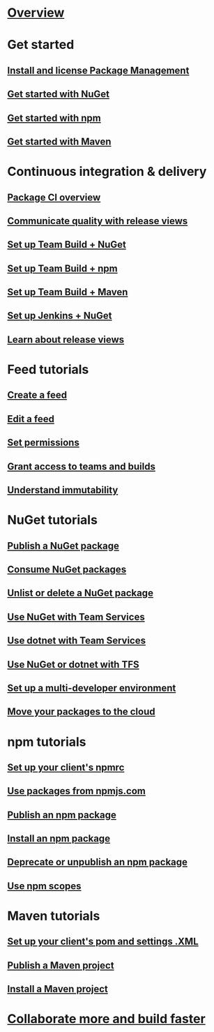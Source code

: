 # [Overview](overview.md)
# Get started
## [Install and license Package Management](install.md)
## [Get started with NuGet](get-started-nuget.md)
## [Get started with npm](get-started-npm.md)
## [Get started with Maven](get-started-maven.md)
# Continuous integration & delivery
## [Package CI overview](build/overview.md)
## [Communicate quality with release views](feeds/views.md)
## [Set up Team Build + NuGet](build/team-build-nuget.md)
## [Set up Team Build + npm](build/team-build-npm.md)
## [Set up Team Build + Maven](maven/maven-team-build.md)
## [Set up Jenkins + NuGet](build/jenkins.md)
## [Learn about release views](feeds/about-release-views.md)
# Feed tutorials
## [Create a feed](feeds/create-feed.md)
## [Edit a feed](feeds/edit-feed.md)
## [Set permissions](feeds/feed-permissions.md)
## [Grant access to teams and builds](feeds/common-identities.md)
## [Understand immutability](feeds/immutability.md)
# NuGet tutorials
## [Publish a NuGet package](nuget/publish.md)
## [Consume NuGet packages](nuget/consume.md)
## [Unlist or delete a NuGet package](nuget/unlist-delete.md)
## [Use NuGet with Team Services](nuget/nuget-exe.md)
## [Use dotnet with Team Services](nuget/dotnet-exe.md)
## [Use NuGet or dotnet with TFS](nuget/tfs.md)
## [Set up a multi-developer environment](nuget/bootstrap-nuget.md)
## [Move your packages to the cloud](nuget/move-from-fileshares.md)
# npm tutorials
## [Set up your client's npmrc](npm/npmrc.md)
## [Use packages from npmjs.com](npm/upstream-sources.md)
## [Publish an npm package](npm/publish.md)
## [Install an npm package](npm/install.md)
## [Deprecate or unpublish an npm package](npm/deprecate-unpublish.md)
## [Use npm scopes](npm/scopes.md)
# Maven tutorials
## [Set up your client's pom and settings .XML](./maven/pom-and-settings.md)
## [Publish a Maven project](./maven/publish.md)
## [Install a Maven project](./maven/install.md) 
# [Collaborate more and build faster](collaborate-with-packages.md)